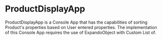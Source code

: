 # ProductDisplayApp
ProductDisplayApp is a Console App that has the capabilities of sorting Product's properties based on User entered properties.
The implementation of this Console App requires the use of ExpandoObject with Custom List of.
